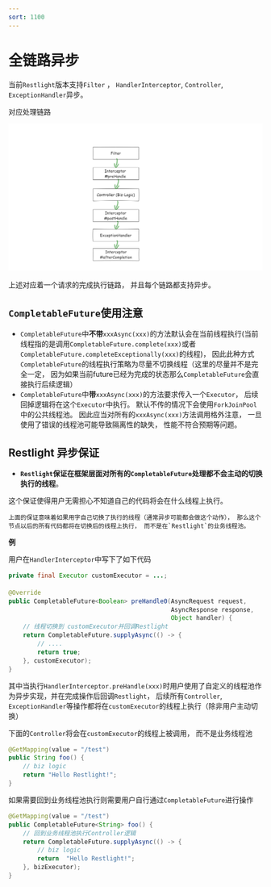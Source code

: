 ```yaml
---
sort: 1100
---
```


# 全链路异步

当前`Restlight`版本支持`Filter` ， `HandlerInterceptor`, `Controller`,  `ExceptionHandler`异步。

对应处理链路

![restlightexecution.png](../../img/Execution.png)

上述对应着一个请求的完成执行链路， 并且每个链路都支持异步。


## `CompletableFuture`使用注意

- `CompletableFuture`中**不带**`xxxAsync(xxx)`的方法默认会在当前线程执行(当前线程指的是调用`CompletableFuture.complete(xxx)`或者`CompletableFuture.completeExceptionally(xxx)`的线程)， 因此此种方式`CompletableFuture`的线程执行策略为尽量不切换线程（这里的尽量并不是完全一定， 因为如果当前future已经为完成的状态那么`CompletableFuture`会直接执行后续逻辑）
- `CompletableFuture`中**带**`xxxAsync(xxx)`的方法要求传入一个`Executor`， 后续回掉逻辑将在这个`Executor`中执行。 默认不传的情况下会使用`ForkJoinPool`中的公共线程池。 因此应当对所有的`xxxAsync(xxx)`方法调用格外注意， 一旦使用了错误的线程池可能导致隔离性的缺失， 性能不符合预期等问题。

## Restlight 异步保证

- **`Restlight`保证在框架层面对所有的`CompletableFuture`处理都不会主动的切换执行的线程**。



这个保证使得用户无需担心不知道自己的代码将会在什么线程上执行。

```tip
上面的保证意味着如果用字自己切换了执行的线程（通常异步可能都会做这个动作）， 那么这个节点以后的所有代码都将在切换后的线程上执行， 而不是在`Restlight`的业务线程池。
```

**例**

用户在`HandlerInterceptor`中写下了如下代码

```java
private final Executor customExecutor = ...;
            
@Override
public CompletableFuture<Boolean> preHandle0(AsyncRequest request,
                                             AsyncResponse response,
                                             Object handler) {
    // 线程切换到 customExecutor并回调Restlight
    return CompletableFuture.supplyAsync(() -> {
        // ....
        return true;
    }, customExecutor);
}
```

其中当执行`HandlerInterceptor.preHandle(xxx)`时用户使用了自定义的线程池作为异步实现，并在完成操作后回调`Restlight`， 后续所有`Controller`, `ExceptionHandler`等操作都将在`customExecutor`的线程上执行（除非用户主动切换）



下面的`Controller`将会在`customExecutor`的线程上被调用， 而不是业务线程池

```java
@GetMapping(value = "/test")
public String foo() {
    // biz logic
    return "Hello Restlight!";
}
```

如果需要回到业务线程池执行则需要用户自行通过`CompletableFuture`进行操作

```java
@GetMapping(value = "/test")
public CompletableFuture<String> foo() {
    // 回到业务线程池执行Controller逻辑
    return CompletableFuture.supplyAsync(() -> {
        // biz logic
        return  "Hello Restlight!";
    }, bizExecutor);
}
```

